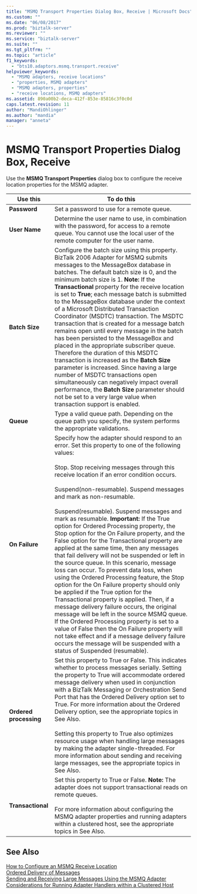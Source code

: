 ```yaml
---
title: "MSMQ Transport Properties Dialog Box, Receive | Microsoft Docs"
ms.custom: ""
ms.date: "06/08/2017"
ms.prod: "biztalk-server"
ms.reviewer: ""
ms.service: "biztalk-server"
ms.suite: ""
ms.tgt_pltfrm: ""
ms.topic: "article"
f1_keywords: 
  - "bts10.adaptors.msmq.transport.receive"
helpviewer_keywords: 
  - "MSMQ adapters, receive locations"
  - "properties, MSMQ adapters"
  - "MSMQ adapters, properties"
  - "receive locations, MSMQ adapters"
ms.assetid: 890a00b2-deca-412f-853e-85816c3f0c0d
caps.latest.revision: 11
author: "MandiOhlinger"
ms.author: "mandia"
manager: "anneta"
---
```

# MSMQ Transport Properties Dialog Box, Receive
Use the **MSMQ Transport Properties** dialog box to configure the receive location properties for the MSMQ adapter.  
  
|Use this|To do this|  
|--------------|----------------|  
|**Password**|Set a password to use for a remote queue.|  
|**User Name**|Determine the user name to use, in combination with the password, for access to a remote queue. You cannot use the local user of the remote computer for the user name.|  
|**Batch Size**|Configure the batch size using this property. BizTalk 2006 Adapter for MSMQ submits messages to the MessageBox database in batches. The default batch size is 0, and the minimum batch size is 1. **Note:**  If the **Transactional** property for the receive location is set to **True**; each message batch is submitted to the MessageBox database under the context of a Microsoft Distributed Transaction Coordinator (MSDTC) transaction. The MSDTC transaction that is created for a message batch remains open until every message in the batch has been persisted to the MessageBox and placed in the appropriate subscriber queue. Therefore the duration of this MSDTC transaction is increased as the **Batch Size** parameter is increased. Since having a large number of MSDTC transactions open simultaneously can negatively impact overall performance, the **Batch Size** parameter should not be set to a very large value when transaction support is enabled.|  
|**Queue**|Type a valid queue path. Depending on the queue path you specify, the system performs the appropriate validations.|  
|**On Failure**|Specify how the adapter should respond to an error. Set this property to one of the following values:<br /><br /> Stop. Stop receiving messages through this receive location if an error condition occurs.<br /><br /> Suspend(non-resumable). Suspend messages and mark as non-resumable.<br /><br /> Suspend(resumable). Suspend messages and mark as resumable. **Important:**  If the True option for Ordered Processing property, the Stop option for the On Failure property, and the False option for the Transactional property are applied at the same time, then any messages that fail delivery will not be suspended or left in the source queue. In this scenario, message loss can occur. To prevent data loss, when using the Ordered Processing feature, the Stop option for the On Failure property should only be applied if the True option for the Transactional property is applied. Then, if a message delivery failure occurs, the original message will be left in the source MSMQ queue. If the Ordered Processing property is set to a value of False then the On Failure property will not take effect and if a message delivery failure occurs the message will be suspended with a status of Suspended (resumable).|  
|**Ordered processing**|Set this property to True or False. This indicates whether to process messages serially. Setting the property to True will accommodate ordered message delivery when used in conjunction with a BizTalk Messaging or Orchestration Send Port that has the Ordered Delivery option set to True. For more information about the Ordered Delivery option, see the appropriate topics in See Also.<br /><br /> Setting this property to True also optimizes resource usage when handling large messages by making the adapter single-threaded. For more information about sending and receiving large messages, see the appropriate topics in See Also.|  
|**Transactional**|Set this property to True or False. **Note:**  The adapter does not support transactional reads on remote queues. <br /><br /> For more information about configuring the MSMQ adapter properties and running adapters within a clustered host, see the appropriate topics in See Also.|  
  
## See Also  
 [How to Configure an MSMQ Receive Location](../core/how-to-configure-an-msmq-receive-location.md)   
 [Ordered Delivery of Messages](../core/ordered-delivery-of-messages.md)   
 [Sending and Receiving Large Messages Using the MSMQ Adapter](../core/sending-and-receiving-large-messages-using-the-msmq-adapter.md)   
 [Considerations for Running Adapter Handlers within a Clustered Host](../core/considerations-for-running-adapter-handlers-within-a-clustered-host1.md)